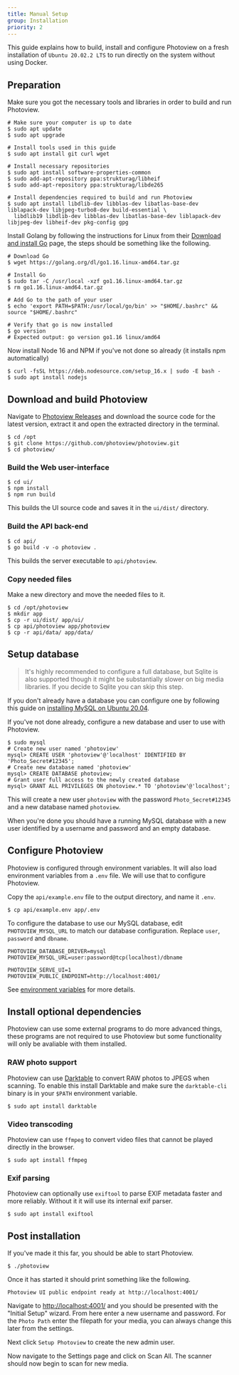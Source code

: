 ```yaml
---
title: Manual Setup
group: Installation
priority: 2
---
```


This guide explains how to build, install and configure Photoview
on a fresh installation of `Ubuntu 20.02.2 LTS` to run directly on the system without using Docker.

## Preparation

Make sure you got the necessary tools and libraries in order to build and run Photoview.

```shell
# Make sure your computer is up to date
$ sudo apt update
$ sudo apt upgrade

# Install tools used in this guide
$ sudo apt install git curl wget

# Install necessary repositories
$ sudo apt install software-properties-common
$ sudo add-apt-repository ppa:strukturag/libheif
$ sudo add-apt-repository ppa:strukturag/libde265

# Install dependencies required to build and run Photoview
$ sudo apt install libdlib-dev libblas-dev libatlas-base-dev liblapack-dev libjpeg-turbo8-dev build-essential \
  libdlib19 libdlib-dev libblas-dev libatlas-base-dev liblapack-dev libjpeg-dev libheif-dev pkg-config gpg
```

Install Golang by following the instructions for Linux from their [Download and install Go](https://golang.org/doc/install) page, the steps should be something like the following.

```shell
# Download Go
$ wget https://golang.org/dl/go1.16.linux-amd64.tar.gz

# Install Go
$ sudo tar -C /usr/local -xzf go1.16.linux-amd64.tar.gz
$ rm go1.16.linux-amd64.tar.gz

# Add Go to the path of your user
$ echo 'export PATH=$PATH:/usr/local/go/bin' >> "$HOME/.bashrc" && source "$HOME/.bashrc"

# Verify that go is now installed
$ go version
# Expected output: go version go1.16 linux/amd64
```

Now install Node 16 and NPM if you've not done so already (it installs npm automatically)

```shell
$ curl -fsSL https://deb.nodesource.com/setup_16.x | sudo -E bash -
$ sudo apt install nodejs
```

## Download and build Photoview

Navigate to [Photoview Releases](https://github.com/photoview/photoview/releases) and download the source code for the latest version, extract it and open the extracted directory in the terminal.

```shell
$ cd /opt
$ git clone https://github.com/photoview/photoview.git
$ cd photoview/
```

### Build the Web user-interface

```shell
$ cd ui/
$ npm install
$ npm run build
```

This builds the UI source code and saves it in the `ui/dist/` directory.

### Build the API back-end

```shell
$ cd api/
$ go build -v -o photoview .
```

This builds the server executable to `api/photoview`.

### Copy needed files

Make a new directory and move the needed files to it.

```shell
$ cd /opt/photoview
$ mkdir app
$ cp -r ui/dist/ app/ui/
$ cp api/photoview app/photoview
$ cp -r api/data/ app/data/
```

## Setup database

> It's highly recommended to configure a full database,
> but Sqlite is also supported though it might be substantially slower on big media libraries.
> If you decide to Sqlite you can skip this step.

If you don't already have a database you can configure one by following this guide on [installing MySQL on Ubuntu 20.04](https://www.digitalocean.com/community/tutorials/how-to-install-mysql-on-ubuntu-20-04).

If you've not done already, configure a new database and user to use with Photoview.

```shell
$ sudo mysql
# Create new user named 'photoview'
mysql> CREATE USER 'photoview'@'localhost' IDENTIFIED BY 'Photo_Secret#12345';
# Create new database named 'photoview'
mysql> CREATE DATABASE photoview;
# Grant user full access to the newly created database
mysql> GRANT ALL PRIVILEGES ON photoview.* TO 'photoview'@'localhost';
```

This will create a new user `photoview` with the password `Photo_Secret#12345` and a new database named `photoview`.

When you're done you should have a running MySQL database with a new user identified by a username and password and an empty database.

## Configure Photoview

Photoview is configured through environment variables. It will also load environment variables from a `.env` file.
We will use that to configure Photoview.

Copy the `api/example.env` file to the output directory, and name it `.env`.

```shell
$ cp api/example.env app/.env
```

To configure the database to use our MySQL database, edit `PHOTOVIEW_MYSQL_URL` to match our database configuration.
Replace `user`, `password` and `dbname`.

```
PHOTOVIEW_DATABASE_DRIVER=mysql
PHOTOVIEW_MYSQL_URL=user:password@tcp(localhost)/dbname

PHOTOVIEW_SERVE_UI=1
PHOTOVIEW_PUBLIC_ENDPOINT=http://localhost:4001/
```

See [environment variables](/docs/installation-environment-variables/) for more details.

## Install optional dependencies

Photoview can use some external programs to do more advanced things,
these programs are not required to use Photoview but some functionality will only be avaliable with them installed.

### RAW photo support

Photoview can use [Darktable](https://www.darktable.org/) to convert RAW photos to JPEGS when scanning.
To enable this install Darktable and make sure the `darktable-cli` binary is in your `$PATH` environment variable.

```shell
$ sudo apt install darktable
```

### Video transcoding

Photoview can use `ffmpeg` to convert video files that cannot be played directly in the browser.

```shell
$ sudo apt install ffmpeg
```

### Exif parsing

Photoview can optionally use `exiftool` to parse EXIF metadata faster and more reliably. Without it it will use its internal exif parser.

```shell
$ sudo apt install exiftool
```

## Post installation

If you've made it this far, you should be able to start Photoview.

```shell
$ ./photoview
```

Once it has started it should print something like the following.

```
Photoview UI public endpoint ready at http://localhost:4001/
```

Navigate to [http://localhost:4001/](http://localhost:4001/) and you should be presented with the "Initial Setup" wizard.
From here enter a new username and password. For the `Photo Path` enter the filepath for your media, you can always change this later from the settings.

Next click `Setup Photoview` to create the new admin user.

Now navigate to the Settings page and click on Scan All. The scanner should now begin to scan for new media.
